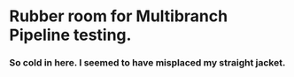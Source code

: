# Rubber room for Multibranch Pipeline testing.

### So cold in here. I seemed to have misplaced my straight jacket.
